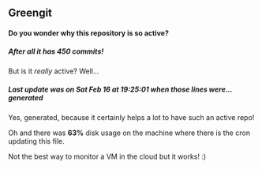 ## Greengit

#### Do you wonder why this repository is so active?

##### After all it has 450 commits!

But is it *really* active? Well...

##### Last update was on Sat Feb 16 at 19:25:01 when those lines were... generated

Yes, generated, because it certainly helps a lot to have such an active repo!

Oh and there was **63%** disk usage on the machine
where there is the cron updating this file.

Not the best way to monitor a VM in the cloud but it works! :)
